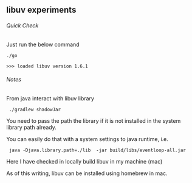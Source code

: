 libuv experiments
-----------------------

###### Quick Check

Just run the below command

 ```
 ./go
 ```

 ```
 >>> loaded libuv version 1.6.1
 ```

###### Notes

 From java interact with libuv library

```
 ./gradlew shadowJar
```

 You need to pass the path the library if it is not installed in the system library path already.

 You can easily do that with a system settings to java runtime, i.e.

```
 java -Djava.library.path=./lib  -jar build/libs/eventloop-all.jar
```

 Here I have checked in locally build libuv in my machine (mac)

 As of this writing, libuv can be installed using homebrew in mac.
